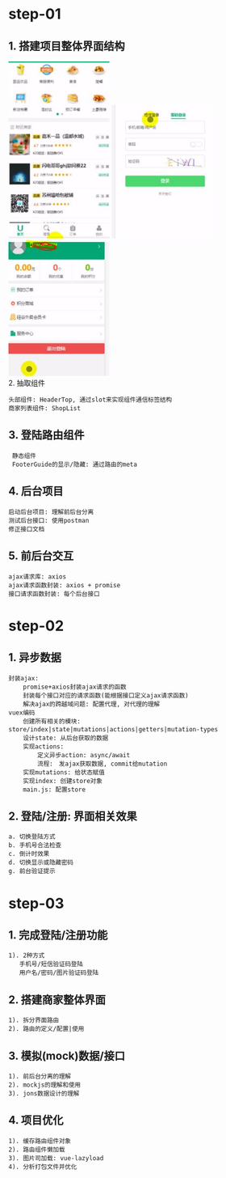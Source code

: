 # step-01
## 1. 搭建项目整体界面结构
<div>
<img width="200"  src="https://github.com/dan069/Takeaway/blob/master/0.JPG"/>
<img width="200"  src="https://github.com/dan069/Takeaway/blob/master/1.JPG"/>
<img width="200"  src="https://github.com/dan069/Takeaway/blob/master/3.JPG"/>
 </div
    stylus的理解和使用
        结构化, 变量, 函数/minxin(混合)
    vue-router的理解和使用
        router-view/router-link/keep-alive
        $router: 路由器对象, 包含一些操作路由的功能函数, 来实现编程式导航(跳转路由)
        $route: 当前路由对象, 一些当前路由信息数据的容器, path/meta/query/params
    项目路由拆分
    底部导航组件: FooterGuide
    导航路由组件: Msite/Search/Order/Profile

## 2. 抽取组件
    头部组件: HeaderTop, 通过slot来实现组件通信标签结构
    商家列表组件: ShopList
    
## 3. 登陆路由组件
     静态组件
     FooterGuide的显示/隐藏: 通过路由的meta
     
## 4. 后台项目
    启动后台项目: 理解前后台分离
    测试后台接口: 使用postman
    修正接口文档

## 5. 前后台交互
    ajax请求库: axios
    ajax请求函数封装: axios + promise
    接口请求函数封装: 每个后台接口


# step-02
## 1. 异步数据
    封装ajax: 
        promise+axios封装ajax请求的函数
        封装每个接口对应的请求函数(能根据接口定义ajax请求函数)
        解决ajax的跨越域问题: 配置代理, 对代理的理解
    vuex编码
        创建所有相关的模块: store/index|state|mutations|actions|getters|mutation-types
        设计state: 从后台获取的数据
        实现actions: 
            定义异步action: async/await
            流程:　发ajax获取数据, commit给mutation
        实现mutations: 给状态赋值
        实现index: 创建store对象
        main.js: 配置store
       		
## 2. 登陆/注册: 界面相关效果
    a. 切换登陆方式
    b. 手机号合法检查
    c. 倒计时效果
    d. 切换显示或隐藏密码
    g. 前台验证提示
   
# step-03
## 1. 完成登陆/注册功能
    1). 2种方式
       手机号/短信验证码登陆
       用户名/密码/图片验证码登陆       
## 2. 搭建商家整体界面
    1). 拆分界面路由
    2). 路由的定义/配置|使用

## 3. 模拟(mock)数据/接口
    1). 前后台分离的理解
    2). mockjs的理解和使用
    3). jons数据设计的理解
     
## 4. 项目优化
    1). 缓存路由组件对象
    2). 路由组件懒加载
    3). 图片司加载: vue-lazyload
    4). 分析打包文件并优化 

